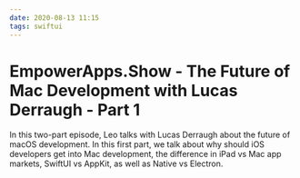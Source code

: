 ```yaml
---
date: 2020-08-13 11:15
tags: swiftui
---
```

# EmpowerApps.Show - The Future of Mac Development with Lucas Derraugh - Part 1


In this two-part episode, Leo talks with Lucas Derraugh about the future of macOS development. In this first part, we talk about why should iOS developers get into Mac development, the difference in iPad vs Mac app markets, SwiftUI vs AppKit, as well as Native vs Electron.